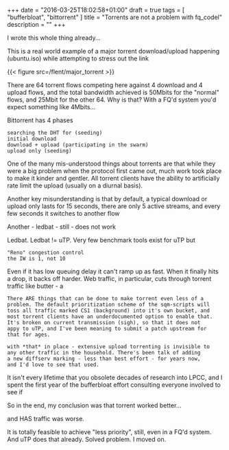 +++
date = "2016-03-25T18:02:58+01:00"
draft = true
tags = [ "bufferbloat", "bittorrent" ]
title = "Torrents are not a problem with fq_codel"
description = ""
+++

I wrote this whole thing already...

This is a real world example of a major torrent download/upload happening
(ubuntu.iso) while attempting to stress out the link

{{< figure src=/flent/major_torrent >}}

There are 64 torrent flows competing here against 4 download and 4 upload 
flows, and the total bandwidth achieved is 50Mbits for the "normal" flows,
and 25Mbit for the other 64. Why is that? With a FQ'd system you'd expect
something like 4Mbits...

Bittorrent has 4 phases 

	searching the DHT for (seeding)
	initial download
	download + upload (participating in the swarm)
	upload only (seeding)

One of the many mis-understood things about torrents are that while they
were a big problem when the protocol first came out, much work took
place to make it kinder and gentler. All torrent clients have the ability
to artificially rate limit the upload (usually on a diurnal basis).

Another key misunderstanding is that by default, a typical download or upload
only lasts for 15 seconds, there are only 5 active streams, and every few seconds it switches to another flow 

Another - ledbat - still - does not work 

Ledbat. Ledbat != uTP. Very few benchmark tools exist for uTP but 

	"Reno" congestion control
	the IW is 1, not 10

Even if it has low queuing delay it can't ramp up as fast. When it finally
hits a drop, it backs off harder. Web traffic, in particular, cuts through
torrent traffic like butter - a
	
	There ARE things that can be done to make torrent even less of a
	problem. The default prioritization scheme of the sqm-scripts will
	toss all traffic marked CS1 (background) into it's own bucket, and
	most torrent clients have an underdocumented option to enable that.
	It's broken on current transmission (sigh), so that it does not
	appy to uTP, and I've been meaning to submit a patch upstream for
	that for ages.

	with *that* in place - extensive upload torrenting is invisible to
	any other traffic in the household. There's been talk of adding 
	a new diffserv marking - less than best effort - for years now,
	and I'd love to see that used.

It isn't every lifetime that you obsolete decades of research into LPCC,
and I spent the first year of the bufferbloat effort consulting everyone
involved to see if 

So in the end, my conclusion was that torrent worked better...

and HAS traffic was worse.

It is totally feasible to achieve "less priority", still, even in a FQ'd
system. And uTP does that already. Solved problem. I moved on.

